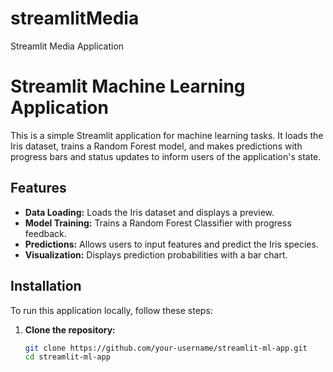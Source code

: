 # streamlitMedia
Streamlit Media Application
# Streamlit Machine Learning Application

This is a simple Streamlit application for machine learning tasks. It loads the Iris dataset, trains a Random Forest model, and makes predictions with progress bars and status updates to inform users of the application's state.

## Features

- **Data Loading:** Loads the Iris dataset and displays a preview.
- **Model Training:** Trains a Random Forest Classifier with progress feedback.
- **Predictions:** Allows users to input features and predict the Iris species.
- **Visualization:** Displays prediction probabilities with a bar chart.

## Installation

To run this application locally, follow these steps:

1. **Clone the repository:**

   ```bash
   git clone https://github.com/your-username/streamlit-ml-app.git
   cd streamlit-ml-app

